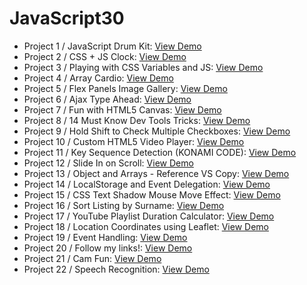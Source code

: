 # JavaScript30

- Project 1 / JavaScript Drum Kit: [View Demo](https://affectionate-mayer-37aaab.netlify.com/)
- Project 2 / CSS + JS Clock: [View Demo](https://zealous-nightingale-6b1bb7.netlify.com/)
- Project 3 / Playing with CSS Variables and JS: [View Demo](https://confident-shirley-b5c4b5.netlify.com/)
- Project 4 / Array Cardio: [View Demo](https://happy-northcutt-100ab0.netlify.com/)
- Project 5 / Flex Panels Image Gallery: [View Demo](https://confident-albattani-04c93b.netlify.com/)
- Project 6 / Ajax Type Ahead: [View Demo](https://xenodochial-gates-2e0c84.netlify.com/)
- Project 7 / Fun with HTML5 Canvas: [View Demo](https://jolly-leavitt-dee9f2.netlify.com/)
- Project 8 / 14 Must Know Dev Tools Tricks: [View Demo](https://sharp-swirles-76d5bc.netlify.com/)
- Project 9 / Hold Shift to Check Multiple Checkboxes: [View Demo](https://sharp-hodgkin-1343a3.netlify.com/)
- Project 10 / Custom HTML5 Video Player: [View Demo](https://objective-ardinghelli-9dbcc4.netlify.com/)
- Project 11 / Key Sequence Detection (KONAMI CODE): [View Demo](https://modest-bohr-2fd09a.netlify.com/)
- Project 12 / Slide In on Scroll: [View Demo](https://zen-wiles-69ef4f.netlify.com/)
- Project 13 / Object and Arrays - Reference VS Copy: [View Demo](https://youthful-swirles-232802.netlify.com/)
- Project 14 / LocalStorage and Event Delegation: [View Demo](https://stoic-lovelace-c527a8.netlify.com/)
- Project 15 / CSS Text Shadow Mouse Move Effect: [View Demo](https://jolly-saha-1a28f1.netlify.com/)
- Project 16 / Sort Listing by Surname: [View Demo](https://stoic-spence-1904c4.netlify.com/)
- Project 17 / YouTube Playlist Duration Calculator: [View Demo](https://boring-brattain-eb4a05.netlify.com/)
- Project 18 / Location Coordinates using Leaflet: [View Demo](https://adoring-jepsen-686de1.netlify.com/)
- Project 19 / Event Handling: [View Demo](https://suspicious-minsky-39ebea.netlify.com/)
- Project 20 / Follow my links!: [View Demo](https://friendly-gates-1f5d1d.netlify.com/)
- Project 21 / Cam Fun: [View Demo](https://ecstatic-hodgkin-950cc0.netlify.com/)
- Project 22 / Speech Recognition: [View Demo](https://hungry-engelbart-baeb2e.netlify.com/)
